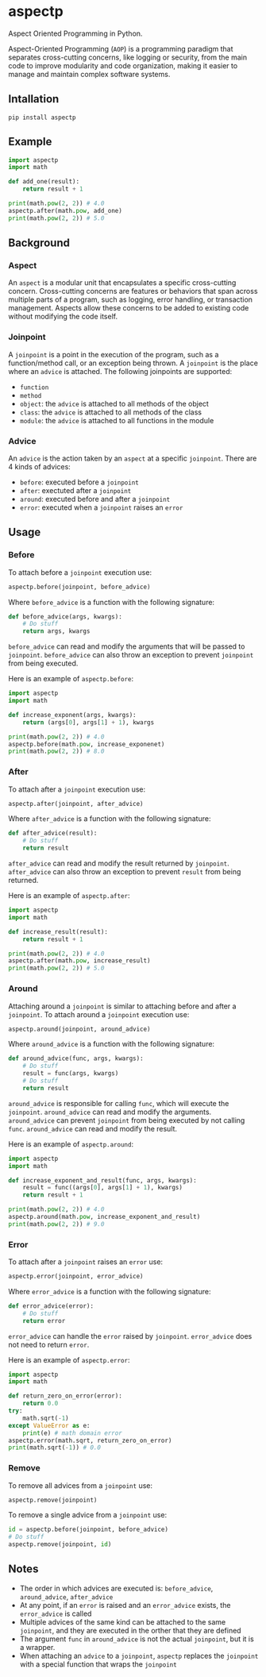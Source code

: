 # aspectp
Aspect Oriented Programming in Python.

Aspect-Oriented Programming (`AOP`) is a programming paradigm that separates cross-cutting concerns, like logging or security, from the main code to improve modularity and code organization, making it easier to manage and maintain complex software systems.

## Intallation

`pip install aspectp`

## Example

```python
import aspectp
import math

def add_one(result):
    return result + 1

print(math.pow(2, 2)) # 4.0
aspectp.after(math.pow, add_one)
print(math.pow(2, 2)) # 5.0
```

## Background

### Aspect
An `aspect` is a modular unit that encapsulates a specific cross-cutting concern. Cross-cutting concerns are features or behaviors that span across multiple parts of a program, such as logging, error handling, or transaction management. Aspects allow these concerns to be added to existing code without modifying the code itself.

### Joinpoint
A `joinpoint` is a point in the execution of the program, such as a function/method call, or an exception being thrown. A `joinpoint` is the place where an `advice` is attached. The following joinpoints are supported:
- `function`
- `method`
- `object`: the `advice` is attached to all methods of the object
- `class`: the `advice` is attached to all methods of the class
- `module`: the `advice` is attached to all functions in the module

### Advice
An `advice` is the action taken by an `aspect` at a specific `joinpoint`. There are 4 kinds of advices:
- `before`: executed before a `joinpoint`
- `after`: exectuted after a `joinpoint`
- `around`: executed before and after a `joinpoint`
- `error`: executed when a `joinpoint` raises an `error`

## Usage

### Before
To attach before a `joinpoint` execution use:
```python
aspectp.before(joinpoint, before_advice)
```
Where `before_advice` is a function with the following signature:
```python
def before_advice(args, kwargs):
    # Do stuff
    return args, kwargs
```
`before_advice` can read and modify the arguments that will be passed to `joinpoint`. `before_advice` can also throw an exception to prevent `joinpoint` from being executed.

Here is an example of `aspectp.before`:
```Python
import aspectp
import math

def increase_exponent(args, kwargs):
    return (args[0], args[1] + 1), kwargs

print(math.pow(2, 2)) # 4.0
aspectp.before(math.pow, increase_exponenet)
print(math.pow(2, 2)) # 8.0
```

### After
To attach after a `joinpoint` execution use:
```python
aspectp.after(joinpoint, after_advice)
```
Where `after_advice` is a function with the following signature:
```python
def after_advice(result):
    # Do stuff
    return result
```
`after_advice` can read and modify the result returned by `joinpoint`. `after_advice` can also throw an exception to prevent `result` from being returned.

Here is an example of `aspectp.after`:
```Python
import aspectp
import math

def increase_result(result):
    return result + 1

print(math.pow(2, 2)) # 4.0
aspectp.after(math.pow, increase_result)
print(math.pow(2, 2)) # 5.0
```

### Around
Attaching around a `joinpoint` is similar to attaching before and after a `joinpoint`. To attach around a `joinpoint` execution use:
```python
aspectp.around(joinpoint, around_advice)
```
Where `around_advice` is a function with the following signature:
```python
def around_advice(func, args, kwargs):
    # Do stuff
    result = func(args, kwargs)
    # Do stuff
    return result
```
`around_advice` is responsible for calling `func`, which will execute the `joinpoint`. `around_advice` can read and modify the arguments. `around_advice` can prevent `joinpoint` from being executed by not calling `func`. `around_advice` can read and modify the result.

Here is an example of `aspectp.around`:
```Python
import aspectp
import math

def increase_exponent_and_result(func, args, kwargs):
    result = func((args[0], args[1] + 1), kwargs)
    return result + 1

print(math.pow(2, 2)) # 4.0
aspectp.around(math.pow, increase_exponent_and_result)
print(math.pow(2, 2)) # 9.0
```

### Error
To attach after a `joinpoint` raises an `error` use:
```python
aspectp.error(joinpoint, error_advice)
```
Where `error_advice` is a function with the following signature:
```python
def error_advice(error):
    # Do stuff
    return error
```
`error_advice` can handle the `error` raised by `joinpoint`. `error_advice` does not need to return `error`.

Here is an example of `aspectp.error`:
```Python
import aspectp
import math

def return_zero_on_error(error):
    return 0.0
try:
    math.sqrt(-1)
except ValueError as e:
    print(e) # math domain error
aspectp.error(math.sqrt, return_zero_on_error)
print(math.sqrt(-1)) # 0.0
```

### Remove
To remove all advices from a `joinpoint` use:
```python
aspectp.remove(joinpoint)
```
To remove a single advice from a `joinpoint` use:
```python
id = aspectp.before(joinpoint, before_advice)
# Do stuff
aspectp.remove(joinpoint, id)
```

## Notes

- The order in which advices are executed is: `before_advice`, `around_advice`, `after_advice`
- At any point, if an `error` is raised and an `error_advice` exists, the `error_advice` is called
- Multiple advices of the same kind can be attached to the same `joinpoint`, and they are executed in the orther that they are defined
- The argument `func` in `around_advice` is not the actual `joinpoint`, but it is a wrapper.
- When attaching an `advice` to a `joinpoint`, `aspectp` replaces the `joinpoint` with a special function that wraps the `joinpoint`
